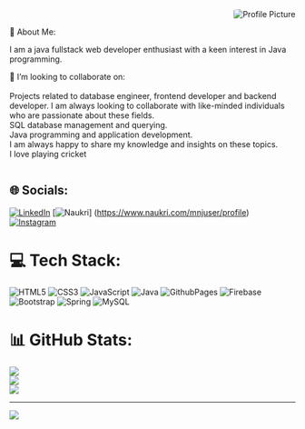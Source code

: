 <div style="display:flex;">
  <div style="flex:2;">
     <div style="flex:1;text-align:right;">
    
 <img src="https://camo.githubusercontent.com/8bf6f6d78abc81fcf9c49f10649423e73ea44bc248e83aaae8759d401c829a84/68747470733a2f2f70687973696373677572756b756c2e66696c65732e776f726470726573732e636f6d2f323031392f30322f6368617261637465722d312e676966" alt="Profile Picture" style="max-width:30%; border-radius:10%; float:right;">

  
  </div>
    
     
   <br>💫 About Me:

  I am a java fullstack web developer enthusiast with a keen interest in Java programming. 
  
  👯 I’m looking to collaborate on:<br><br>Projects related to database engineer, frontend developer and backend developer. I am always looking to collaborate with like-minded individuals who are passionate about these fields.<br>SQL database management and querying.<br>Java programming and application development.<br>I am always happy to share my knowledge and insights on these topics.<br>I love playing cricket 
  
  </div>
 
</div>

## 🌐 Socials:
[![LinkedIn](https://img.shields.io/badge/LinkedIn-%230077B5.svg?logo=linkedin&logoColor=white)](https://www.linkedin.com/in/harshkumarubale/)
[![Naukri](https://img.shields.io/badge/Naukri-%230077B5.svg?logo=Naukri&logoColor=white)]
(https://www.naukri.com/mnjuser/profile)
[![Instagram](https://img.shields.io/badge/Instagram-%23E4405F.svg?logo=Instagram&logoColor=white)](https://www.instagram.com/harxhhh_001/?utm_source=qr)



# 💻 Tech Stack:
![HTML5](https://img.shields.io/badge/html5-%23E34F26.svg?style=for-the-badge&logo=html5&logoColor=white) ![CSS3](https://img.shields.io/badge/css3-%231572B6.svg?style=for-the-badge&logo=css3&logoColor=white) ![JavaScript](https://img.shields.io/badge/javascript-%23323330.svg?style=for-the-badge&logo=javascript&logoColor=%23F7DF1E) ![Java](https://img.shields.io/badge/java-%23ED8B00.svg?style=for-the-badge&logo=openjdk&logoColor=white) ![GithubPages](https://img.shields.io/badge/github%20pages-121013?style=for-the-badge&logo=github&logoColor=white) ![Firebase](https://img.shields.io/badge/firebase-%23039BE5.svg?style=for-the-badge&logo=firebase) ![Bootstrap](https://img.shields.io/badge/bootstrap-%238511FA.svg?style=for-the-badge&logo=bootstrap&logoColor=white) ![Spring](https://img.shields.io/badge/spring-%236DB33F.svg?style=for-the-badge&logo=spring&logoColor=white) ![MySQL](https://img.shields.io/badge/mysql-4479A1.svg?style=for-the-badge&logo=mysql&logoColor=white)
# 📊 GitHub Stats:
![](https://github-readme-stats.vercel.app/api?username=HarshUbale&theme=dark&hide_border=false&include_all_commits=false&count_private=false)<br/>
![](https://github-readme-streak-stats.herokuapp.com/?user=HarshUbale&theme=dark&hide_border=false)<br/>
![](https://github-readme-stats.vercel.app/api/top-langs/?username=HarshUbale&theme=dark&hide_border=false&include_all_commits=false&count_private=false&layout=compact)

---
[![](https://visitcount.itsvg.in/api?id=HarshUbale&icon=0&color=0)](https://visitcount.itsvg.in)

<!-- Proudly created with GPRM ( https://gprm.itsvg.in ) -->
